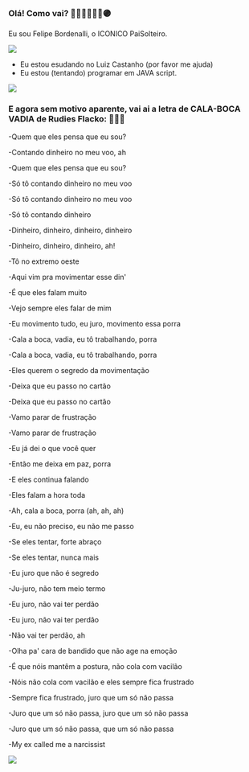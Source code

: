 ### Olá! Como vai? 🫸🔴🔵🫷🤞🫴🟣
Eu sou Felipe Bordenalli, o ICONICO PaiSolteiro.

![](https://i.imgur.com/MjVjm88.gif)

- Eu estou esudando no Luiz Castanho (por favor me ajuda)
- Eu estou (tentando) programar em JAVA script.

![](https://i.imgur.com/nXwOH9t.gif)


### E agora sem motivo aparente, vai ai a letra de CALA-BOCA VADIA de Rudies Flacko: 🤫🧏‍♂️

-Quem que eles pensa que eu sou?

-Contando dinheiro no meu voo, ah

-Quem que eles pensa que eu sou?

-Só tô contando dinheiro no meu voo

-Só tô contando dinheiro no meu voo

-Só tô contando dinheiro

-Dinheiro, dinheiro, dinheiro, dinheiro

-Dinheiro, dinheiro, dinheiro, ah!

-Tô no extremo oeste

-Aqui vim pra movimentar esse din'

-É que eles falam muito

-Vejo sempre elеs falar de mim

-Eu movimento tudo, eu juro, movimеnto essa porra

-Cala a boca, vadia, eu tô trabalhando, porra

-Cala a boca, vadia, eu tô trabalhando, porra

-Eles querem o segredo da movimentação

-Deixa que eu passo no cartão

-Deixa que eu passo no cartão

-Vamo parar de frustração

-Vamo parar de frustração

-Eu já dei o que você quer

-Então me deixa em paz, porra

-E eles continua falando

-Eles falam a hora toda

-Ah, cala a boca, porra (ah, ah, ah)

-Eu, eu não preciso, eu não me passo

-Se eles tentar, forte abraço

-Se eles tentar, nunca mais

-Eu juro que não é segredo

-Ju-juro, não tem meio termo

-Eu juro, não vai ter perdão

-Eu juro, não vai ter perdão

-Não vai ter perdão, ah

-Olha pa' cara de bandido que não age na emoção

-É que nóis mantêm a postura, não cola com vacilão

-Nóis não cola com vacilão e eles sempre fica frustrado

-Sempre fica frustrado, juro que um só não passa

-Juro que um só não passa, juro que um só não passa

-Juro que um só não passa, que um só não passa

-My ex called me a narcissist

![](https://media1.tenor.com/m/tJlD01UrJLYAAAAC/kazuma.gif)
